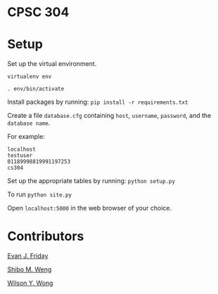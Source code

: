 CPSC 304
========

Setup
=====
Set up the virtual environment.

`virtualenv env`

`. env/bin/activate`

Install packages by running: `pip install -r requirements.txt`

Create a file `database.cfg` containing `host`, `username`, `password`, and the `database name`.

For example:
```
localhost
testuser
01189998819991197253
cs304
```

Set up the appropriate tables by running: `python setup.py`

To run `python site.py`

Open `localhost:5000` in the web browser of your choice.

Contributors
============

[Evan J. Friday](https://github.com/EvanFriday)

[Shibo M. Weng](https://github.com/SMWTLM)

[Wilson Y. Wong](https://github.com/wywong)
